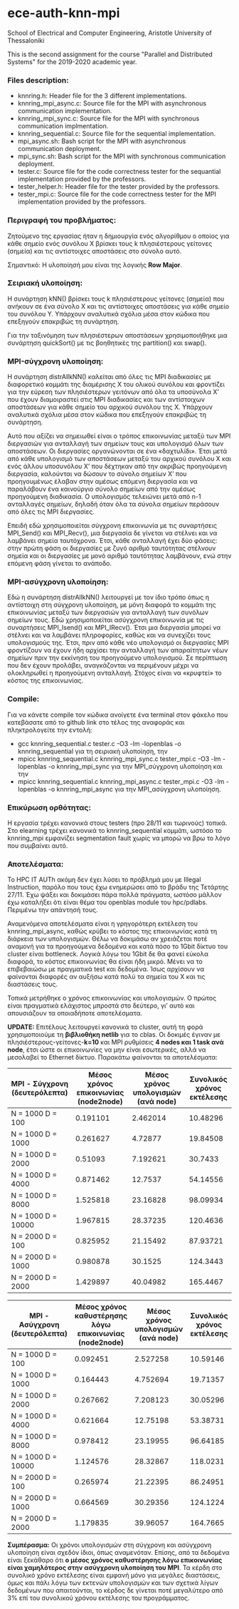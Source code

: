 # ece-auth-knn-mpi
School of Electrical and Computer Engineering, Aristotle University of Thessaloniki

This is the second assignment for the course "Parallel and Distributed Systems" for the 2019-2020 academic year.

### Files description:
- knnring.h:            Header file for the 3 different implementations.
- knnring_mpi_async.c:  Source file for the MPI with asynchronous communication implementation.
- knnring_mpi_sync.c:   Source file for the MPI with synchronous communication implmentation.
- knnring_sequential.c: Source file for the sequential implementation.
- mpi_async.sh:         Bash script for the MPI with asynchronous communication deployment.
- mpi_sync.sh:          Bash script for the MPI with synchronous communication deployment.
- tester.c:             Source file for the code correctness tester for the sequantial implementation provided by the professors.
- tester_helper.h:      Header file for the tester provided by the professors.
- tester_mpi.c:         Source file for the code correctness tester for the MPI implementation provided by the professors.

### Περιγραφή του προβλήματος:
Ζητούμενο της εργασίας ήταν η δημιουργία ενός αλγορίθμου ο οποίος για κάθε σημείο ενός συνόλου Χ βρίσκει τους k πλησιέστερους γείτονες (σημεία) και τις αντίστοιχες αποστάσεις στο σύνολο αυτό.  

Σημαντικό: Η υλοποίησή μου είναι της λογικής **Row Major**.

### Σειριακή υλοποίηση:
Η συνάρτηση kNN() βρίσκει τους k πλησιέστερους γείτονες (σημεία) που ανήκουν σε ένα σύνολο X και τις αντίστοιχες αποστάσεις για κάθε σημείο του συνόλου Y. Υπάρχουν αναλυτικά σχόλια μέσα στον κώδικα που επεξηγούν επακριβώς τη συνάρτηση.  

Για την ταξινόμηση των πλησιέστερων αποστάσεων χρησιμοποιήθηκε μια συνάρτηση quickSort() με τις βοηθητικές της partition() και swap().

### MPI-σύγχρονη υλοποίηση:
Η συνάρτηση distrAllkNN() καλείται από όλες τις MPI διαδικασίες με διαφορετικό κομμάτι της διαμέρισης Χ του ολικού συνόλου και φροντίζει για την εύρεση των πλησιέστερων γειτόνων από όλα τα υποσύνολα Χ’ που έχουν διαμοιραστεί στις MPI διαδικασίες και των αντίστοιχων αποστάσεων για κάθε σημείο του αρχικού συνόλου της Χ. Υπάρχουν αναλυτικά σχόλια μέσα στον κώδικα που επεξηγούν επακριβώς τη συνάρτηση.  

Αυτό που αξίζει να σημειωθεί είναι ο τρόπος επικοινωνίας μεταξύ των MPI διεργασιών για ανταλλαγή των σημείων τους και υπολογισμό όλων των αποστάσεων. Οι διεργασίες οργανώνονται σε ένα «δαχτυλίδι». Έτσι μετά από κάθε υπολογισμό των αποστάσεων μεταξύ του αρχικού συνόλου Χ και ενός άλλου υποσυνόλου Χ’ που δέχτηκαν από την ακριβώς προηγούμενη διεργασία, καλούνται να δώσουν το σύνολο σημείων Χ’ που προηγουμένως έλαβαν στην αμέσως επόμενη διεργασία και να παραλάβουν ένα καινούργιο σύνολο σημείων από την αμέσως προηγούμενη διαδικασία. Ο υπολογισμός τελειώνει μετά από n-1 ανταλλαγές σημείων, δηλαδή όταν όλα τα σύνολα σημείων περάσουν από όλες τις MPI διεργασίες.  

Επειδή  εδώ χρησιμοποιείται σύγχρονη επικοινωνία με τις συναρτήσεις MPI_Send() και MPI_Recv(), μια διεργασία δε γίνεται να στέλνει και να λαμβάνει σημεία ταυτόχρονα. Έτσι, κάθε ανταλλαγή έχει δύο φάσεις: στην πρώτη φάση οι διεργασίες με ζυγό αριθμό ταυτότητας στέλνουν σημεία και οι διεργασίες με μονό αριθμό ταυτότητας λαμβάνουν, ενώ στην επόμενη φάση γίνεται το ανάποδο.

### MPI-ασύγχρονη υλοποίηση:
Εδώ η συνάρτηση distrAllkNN() λειτουργεί με τον ίδιο τρόπο όπως η αντίστοιχη στη σύγχρονη υλοποίηση, με μόνη διαφορά το κομμάτι της επικοινωνίας μεταξύ των διεργασιών για ανταλλαγή των συνόλων σημείων τους. Εδώ χρησιμοποιείται ασύγχρονη επικοινωνία με τις συναρτήσεις MPI_Isend() και MPI_IRecv(). Έτσι μια διεργασία μπορεί να στέλνει και να λαμβάνει πληροφορίες, καθώς και να συνεχίζει τους υπολογισμούς της. Έτσι, πριν από κάθε νέο υπολογισμό οι διεργασίες MPI φροντίζουν να έχουν ήδη αρχίσει την ανταλλαγή των απαραίτητων νέων σημείων πριν την εκκίνηση του προηγούμενο υπολογισμού. Σε περίπτωση που δεν έχουν προλάβει, αναγκάζονται να περιμένουν μέχρι να ολοκληρωθεί η προηγούμενη ανταλλαγή. Στόχος είναι να «κρυφτεί» το κόστος της επικοινωνίας.

### Compile:
Για να κάνετε compile τον κώδικα ανοίγετε ένα terminal στον φάκελο που κατεβάσατε από το github link στο τέλος της αναφοράς και πληκτρολογείτε την εντολή:
* gcc knnring_sequential.c tester.c -O3 -lm -lopenblas -o knnring_sequential για τη σειριακή υλοποίηση, την
*	mpicc knnring_sequential.c knnring_mpi_sync.c tester_mpi.c -O3 -lm -lopenblas -o knnring_mpi_sync για την MPI_σύγχρονη υλοποίηση και την
*	mpicc knnring_sequential.c knnring_mpi_async.c tester_mpi.c -O3 -lm -lopenblas -o knnring_mpi_async για την MPI_ασύγχρονη υλοποίηση.

### Επικύρωση ορθότητας:
Η εργασία τρέχει κανονικά στους testers (προ 28/11 και τωρινούς) τοπικά. Στο elearning τρέχει κανονικά το knnring_sequential κομμάτι, ωστόσο το knnring_mpi εμφανίζει segmentation fault χωρίς να μπορώ να βρω το λόγο που συμβαίνει αυτό.

### Αποτελέσματα:
Το HPC IT AUTh ακόμη δεν έχει λύσει το πρόβλημά μου με Illegal Instruction, παρόλο που τους έχω ενημερώσει από το βράδυ της Τετάρτης 27/11. Έχω ψάξει και δοκιμάσει πάρα πολλά πράγματα, ωστόσο μάλλον έχω καταλήξει ότι είναι θέμα του openblas module του hpc/pdlabs. Περιμένω την απάντησή τους.  

Αναμενόμενα αποτελέσματα είναι η γρηγορότερη εκτέλεση του knnring_mpi_async, καθώς κρύβει το κόστος της επικοινωνίας κατά τη διάρκεια των υπολογισμών. Θέλω να δοκιμάσω αν χρειάζεται ποτέ αναμονή για τα προηγούμενα δεδομένα και κατά πόσο το 1Gbit δίκτυο του cluster είναι bottleneck. Λογικά λόγω του 1Gbit δε θα φανεί εύκολα διαφορά, το κόστος επικοινωνίας θα είναι ήδη μικρό. Μένει να το επιβεβαιώσω με πραγματικά test και δεδομένα. Ίσως αρχίσουν να φαίνονται διαφορές αν αυξήσω κατά πολύ τα σημεία του Χ και τις διαστάσεις τους.  

Τοπικά μετρήθηκε ο χρόνος επικοινωνίας και υπολογισμών. Ο πρώτος είναι πραγματικά ελάχιστος μπροστά στο δεύτερο, γι’ αυτό και απουσιάζουν τα οποιαδήποτε αποτελέσματα.  

**UPDATE:** Επιτέλους λειτουργεί κανονικά το cluster, αυτή τη φορά χρησιμοποιούμε τη **βιβλιοθήκη netlib** για το cblas. Οι δοκιμές έγιναν με πλησιέστερους-γείτονες-**k=10** και MPI ρυθμίσεις **4 nodes και 1 task ανά node**, έτσι ώστε οι επικοινωνίες να μην είναι εσωτερικές, αλλά να μεσολαβεί το Ethernet δίκτυο. Παρακάτω φαίνονται τα αποτελέσματα:

| MPI - Σύγχρονη   (δευτερόλεπτα) | Μέσος χρόνος επικοινωνίας (node2node) | Μέσος χρόνος υπολογισμών    (ανά node) | Συνολικός χρόνος εκτέλεσης |
|---------------------------------|---------------------------------------|----------------------------------------|----------------------------|
| N = 1000 D = 100                |                              0.191101 |                               2.462014 |                   10.48296 |
| N = 1000 D = 1000               |                              0.261627 |                                4.72877 |                   19.84508 |
| N = 1000 D = 2000               |                               0.51093 |                               7.192621 |                    30.7433 |
| N = 1000 D = 4000               |                              0.871462 |                                12.7537 |                   54.14556 |
| N = 1000 D = 8000               |                              1.525818 |                               23.16828 |                   98.09934 |
| N = 1000 D = 10000              |                              1.967815 |                               28.37235 |                   120.4636 |
| N = 2000 D = 100                |                              0.825952 |                               21.15492 |                   87.93721 |
| N = 2000 D = 1000               |                              0.980878 |                                30.1525 |                   124.3443 |
| N = 2000 D = 2000               |                              1.429897 |                               40.04982 |                   165.4467 |

| MPI - Ασύγχρονη   (δευτερόλεπτα) | Μέσος χρόνος καθυστέρησης λόγω επικοινωνίας (node2node) | Μέσος χρόνος υπολογισμών (ανά node) | Συνολικός χρόνος εκτέλεσης |
|----------------------------------|---------------------------------------------------------|-------------------------------------|----------------------------|
| N = 1000 D = 100                 |                                                0.092451 |                            2.527258 |                   10.59146 |
| N = 1000 D = 1000                |                                                0.164443 |                            4.752694 |                   19.71357 |
| N = 1000 D = 2000                |                                                0.267662 |                            7.208123 |                   30.05296 |
| N = 1000 D = 4000                |                                                0.621664 |                            12.75198 |                   53.38731 |
| N = 1000 D = 8000                |                                                0.978412 |                            23.19955 |                   96.64185 |
| N = 1000 D = 10000               |                                                1.124576 |                            28.32867 |                   118.0231 |
| N = 2000 D = 100                 |                                                0.265974 |                            21.22395 |                   86.24951 |
| N = 2000 D = 1000                |                                                0.664569 |                            30.29356 |                   124.1224 |
| N = 2000 D = 2000                |                                                1.179835 |                            39.96057 |                   164.7665 |

**Συμπέρασμα:** Οι χρόνοι υπολογισμών στη σύγχρονη και ασύγχρονη υλοποίηση είναι σχεδόν ίδιοι, όπως αναμενόταν. Επίσης, από τα δεδομένα είναι ξεκάθαρο ότι **ο μέσος χρόνος καθυστέρησης λόγω επικοινωνίας είναι χαμηλότερος στην ασύγχρονη υλοποίηση του MPI**. Τα κέρδη στο συνολικό χρόνο εκτέλεσης είναι εμφανή μόνο για μεγάλες διαστάσεις, όμως και πάλι λόγω των εκτενών υπολογισμών και των σχετικά λίγων δεδομένων που απαιτούνται, το κέρδος δε γίνεται ποτέ μεγαλύτερο από 3% επί του συνολικού χρόνου εκτέλεσης του προγράμματος.
